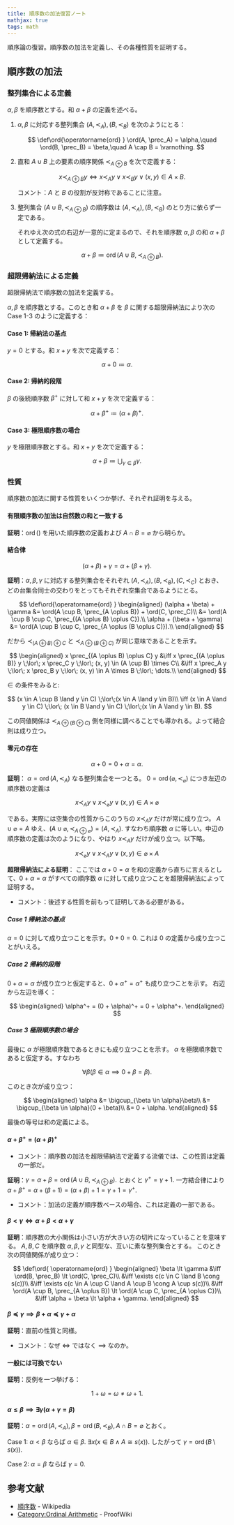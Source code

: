 ```yaml
---
title: 順序数の加法復習ノート
mathjax: true
tags: math
---
```


順序論の復習。順序数の加法を定義し、その各種性質を証明する。

## 順序数の加法

### 整列集合による定義

$\alpha, \beta$ を順序数とする。和 $\alpha + \beta$ の定義を述べる。

1. $\alpha, \beta$ に対応する整列集合 $(A, \prec_A), (B, \prec_B)$ を次のようにとる：

   $$
   \def\ord{\operatorname{ord} }
   \ord(A, \prec_A) = \alpha,\quad
   \ord(B, \prec_B) = \beta,\quad
   A \cap B = \varnothing.
   $$

2. 直和 $A \cup B$ 上の要素の順序関係 $\prec_{A \oplus B}$ を次で定義する：

   $$
   x \prec_{A \oplus B} y \iff
   x \prec_A y \;\lor\; x \prec_B y \;\lor\; (x, y) \in A \times B.
   $$

   コメント：$A$ と $B$ の役割が反対称であることに注意。

3. 整列集合 $(A \cup B, \prec_{A \oplus B})$ の順序数は
   $(A, \prec_A), (B, \prec_B)$ のとり方に依らず一定である。

   それゆえ次の式の右辺が一意的に定まるので、それを順序数 $\alpha, \beta$ の和
   $\alpha + \beta$ として定義する。

   $$
   \alpha + \beta \coloneqq \operatorname{ord}(A \cup B, \prec_{A \oplus B}).
   $$

### 超限帰納法による定義

超限帰納法で順序数の加法を定義する。

$\alpha, \beta$ を順序数とする。このとき和 $\alpha + \beta$ を
$\beta$ に関する超限帰納法により次の Case 1-3 のように定義する：

#### Case 1: 帰納法の基点

$y = 0$ とする。和 $x + y$ を次で定義する：

$$
\alpha + 0 \coloneqq \alpha.
$$

#### Case 2: 帰納的段階

$\beta$ の後続順序数 $\beta^+$ に対して和 $x + y$ を次で定義する：

$$
\alpha + \beta^+ \coloneqq (\alpha + \beta)^+.
$$

#### Case 3: 極限順序数の場合

$y$ を極限順序数とする。和 $x + y$ を次で定義する：

$$
\alpha + \beta \coloneqq \bigcup_{\gamma \in \beta} \gamma.
$$

### 性質

順序数の加法に関する性質をいくつか挙げ、それぞれ証明を与える。

#### 有限順序数の加法は自然数の和と一致する

**証明**：$\operatorname{ord}()$ を用いた順序数の定義および $A \cap B = \varnothing$ から明らか。

#### 結合律

$$
(\alpha + \beta) + \gamma = \alpha + (\beta + \gamma).
$$

**証明**：$\alpha, \beta, \gamma$ に対応する整列集合をそれぞれ
$(A, \prec_A), (B, \prec_B), (C, \prec_C)$ とおき、
どの台集合同士の交わりをとってもそれぞれ空集合であるようにとる。

$$
\def\ord{\operatorname{ord} }
\begin{aligned}
(\alpha + \beta) + \gamma
&= \ord(A \cup B, \prec_{A \oplus B}) + \ord(C, \prec_C)\\
&= \ord(A \cup B \cup C, \prec_{(A \oplus B) \oplus C}).\\
\alpha + (\beta + \gamma)
&= \ord(A \cup B \cup C, \prec_{A \oplus (B \oplus C)}).\\
\end{aligned}
$$

だから $\prec_{(A \oplus B) \oplus C}$ と $\prec_{A \oplus (B \oplus C)}$ が同じ意味であることを示す。

$$
\begin{aligned}
x \prec_{(A \oplus B) \oplus C} y
&\iff x \prec_{(A \oplus B)} y \;\lor\; x \prec_C y \;\lor\; (x, y) \in (A \cup B) \times C\\
&\iff x \prec_A y \;\lor\; x \prec_B y \;\lor\; (x, y) \in A \times B \;\lor\; \dots.\\
\end{aligned}
$$

$\in$ の条件をみると:

$$
(x \in A \cup B \land y \in C) \;\lor\;(x \in A \land y \in B)\\
\iff (x \in A \land y \in C) \;\lor\; (x \in B \land y \in C) \;\lor\;(x \in A \land y \in B).
$$

この同値関係は $\prec_{A \oplus (B \oplus C)}$ 側を同様に調べることでも導かれる。よって結合則は成り立つ。

#### 零元の存在

$$
\alpha + 0 = 0 + \alpha = \alpha.
$$

**証明**： $\alpha = \operatorname{ord}(A, \prec_A)$ なる整列集合を一つとる。
$0 = \operatorname{ord}(\varnothing, \prec_\varnothing)$ につき左辺の順序数の定義は

$$
x \prec_A y \lor x \prec_\varnothing y \lor (x, y) \in A \times \varnothing
$$

である。実際には空集合の性質からこのうちの $x \prec_A y$ だけが常に成り立つ。
$A \cup \varnothing = A$ ゆえ、$(A \cup \varnothing, \prec_{A \oplus \varnothing}) = (A, \prec_A).$
すなわち順序数 $\alpha$ に等しい。中辺の順序数の定義は次のようになり、やはり
$x \prec_A y$ だけが成り立つ。以下略。

$$
x \prec_\varnothing y \lor x \prec_A y \lor (x, y) \in \varnothing \times A
$$

**超限帰納法による証明**：
ここでは $\alpha + 0 = \alpha$ を和の定義から直ちに言えるとして、$0 + \alpha = \alpha$
がすべての順序数 $\alpha$ に対して成り立つことを超限帰納法によって証明する。

* コメント：後述する性質を前もって証明してある必要がある。

##### Case 1 帰納法の基点

$\alpha = 0$ に対して成り立つことを示す。$0 + 0 = 0.$ これは $0$ の定義から成り立つことがいえる。

##### Case 2 帰納的段階

$0 + \alpha = \alpha$ が成り立つと仮定すると、$0 + \alpha^+ = \alpha^+$ も成り立つことを示す。
右辺から左辺を導く：

$$
\begin{aligned}
\alpha^+ = (0 + \alpha)^+ = 0 + \alpha^+.
\end{aligned}
$$

##### Case 3 極限順序数の場合

最後に $\alpha$ が極限順序数であるときにも成り立つことを示す。
$\alpha$ を極限順序数であると仮定する。すなわち

$$
\forall \beta(\beta \in \alpha \implies 0 + \beta = \beta).
$$

このとき次が成り立つ：

$$
\begin{aligned}
\alpha &= \bigcup_{\beta \in \alpha}\beta\\
&= \bigcup_{\beta \in \alpha}(0 + \beta)\\
&= 0 + \alpha.
\end{aligned}
$$

最後の等号は和の定義による。

#### $\alpha + \beta^+ = (\alpha + \beta)^+$

* コメント：順序数の加法を超限帰納法で定義する流儀では、この性質は定義の一部だ。

**証明**：$\gamma = \alpha + \beta = \operatorname{ord}(A \cup B, \prec_{A \oplus B}).$
とおくと $\gamma^+ = \gamma + 1.$
一方結合律により $\alpha + \beta^+ = \alpha + (\beta + 1) = (\alpha + \beta) + 1 = \gamma + 1 = \gamma^+.$

* コメント：加法の定義が順序数ベースの場合、これは定義の一部である。

#### $\beta \lt \gamma \iff \alpha + \beta \lt \alpha + \gamma$

**証明**：順序数の大小関係は小さい方が大きい方の切片になっていることを意味する。
$A, B, C$ を順序数 $\alpha, \beta, \gamma$ と同型な、互いに素な整列集合とする。
このとき次の同値関係が成り立つ：

$$
\def\ord{ \operatorname{ord} }
\begin{aligned}
    \beta \lt \gamma
    &\iff \ord(B, \prec_B) \lt \ord(C, \prec_C)\\
    &\iff \exists c(c \in C \land B \cong s(c))\\
    &\iff \exists c(c \in A \cup C \land A \cup B \cong A \cup s(c))\\
    &\iff \ord(A \cup B, \prec_{A \oplus B}) \lt \ord(A \cup C, \prec_{A \oplus C})\\
    &\iff \alpha + \beta \lt \alpha + \gamma.
\end{aligned}
$$

#### $\beta \preceq \gamma \implies \beta + \alpha \preceq \gamma + \alpha$

**証明**：直前の性質と同様。

* コメント：なぜ $\iff$ ではなく $\implies$ なのか。

#### 一般には可換でない

**証明**：反例を一つ挙げる：

$$1 + \omega = \omega \ne \omega + 1.$$

#### $\alpha \le \beta \implies \exists \gamma(\alpha + \gamma = \beta)$

**証明**：$\alpha = \operatorname{ord}(A, \prec_A), \beta = \operatorname{ord}(B, \prec_B), A \cap B = \varnothing$ とおく。

Case 1: $\alpha \lt \beta$ ならば $\alpha \in \beta.$
$\exists x(x \in B \land A \cong s(x)).$
したがって $\gamma = \operatorname{ord}(B\setminus s(x)).$

Case 2: $\alpha = \beta$ ならば $\gamma = 0.$

## 参考文献

* [順序数](https://ja.wikipedia.org/wiki/%E9%A0%86%E5%BA%8F%E6%95%B0#%E5%AE%9A%E7%BE%A9) - Wikipedia
* [Category:Ordinal Arithmetic](https://proofwiki.org/wiki/Category:Ordinal_Arithmetic) - ProofWiki
